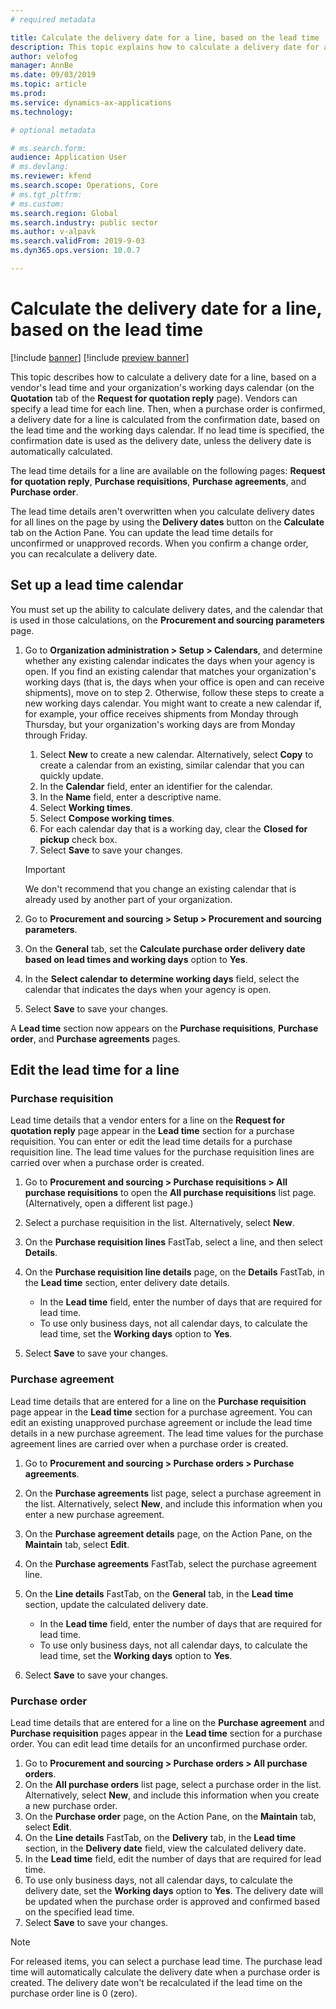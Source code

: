 ```yaml
---
# required metadata

title: Calculate the delivery date for a line, based on the lead time
description: This topic explains how to calculate a delivery date for a line, based on a vendor's lead time and your organization's working days calendar.
author: velofog
manager: AnnBe
ms.date: 09/03/2019
ms.topic: article
ms.prod: 
ms.service: dynamics-ax-applications
ms.technology: 

# optional metadata

# ms.search.form:
audience: Application User
# ms.devlang: 
ms.reviewer: kfend
ms.search.scope: Operations, Core 
# ms.tgt_pltfrm: 
# ms.custom: 
ms.search.region: Global
ms.search.industry: public sector
ms.author: v-alpavk
ms.search.validFrom: 2019-9-03
ms.dyn365.ops.version: 10.0.7

---
```


# Calculate the delivery date for a line, based on the lead time

[!include [banner](../includes/banner.md)]
[!include [preview banner](../includes/preview-banner.md)]

This topic describes how to calculate a delivery date for a line, based on a vendor's lead time and your organization's working days calendar (on the **Quotation** tab of the **Request for quotation reply** page). Vendors can specify a lead time for each line. Then, when a purchase order is confirmed, a delivery date for a line is calculated from the confirmation date, based on the lead time and the working days calendar. If no lead time is specified, the confirmation date is used as the delivery date, unless the delivery date is automatically calculated.

The lead time details for a line are available on the following pages: **Request for quotation reply**, **Purchase requisitions**, **Purchase agreements**, and **Purchase order**.

The lead time details aren't overwritten when you calculate delivery dates for all lines on the page by using the **Delivery dates** button on the **Calculate** tab on the Action Pane. You can update the lead time details for unconfirmed or unapproved records. When you confirm a change order, you can recalculate a delivery date.

## Set up a lead time calendar

You must set up the ability to calculate delivery dates, and the calendar that is used in those calculations, on the **Procurement and sourcing parameters** page.

1. Go to **Organization administration \> Setup \> Calendars**, and determine whether any existing calendar indicates the days when your agency is open. If you find an existing calendar that matches your organization's working days (that is, the days when your office is open and can receive shipments), move on to step 2. Otherwise, follow these steps to create a new working days calendar. You might want to create a new calendar if, for example, your office receives shipments from Monday through Thursday, but your organization's working days are from Monday through Friday.

    1. Select **New** to create a new calendar. Alternatively, select **Copy** to create a calendar from an existing, similar calendar that you can quickly update.
    2. In the **Calendar** field, enter an identifier for the calendar.
    3. In the **Name** field, enter a descriptive name.
    4. Select **Working times**.
    5. Select **Compose working times**.
    6. For each calendar day that is a working day, clear the **Closed for pickup** check box.
    7. Select **Save** to save your changes.

    > [!IMPORTANT]
    > We don't recommend that you change an existing calendar that is already used by another part of your organization.

2. Go to **Procurement and sourcing \> Setup \> Procurement and sourcing parameters**.
3. On the **General** tab, set the **Calculate purchase order delivery date based on lead times and working days** option to **Yes**.
4. In the **Select calendar to determine working days** field, select the calendar that indicates the days when your agency is open.
5. Select **Save** to save your changes.

A **Lead time** section now appears on the **Purchase requisitions**, **Purchase order**, and **Purchase agreements** pages.

## Edit the lead time for a line

### Purchase requisition

Lead time details that a vendor enters for a line on the **Request for quotation reply** page appear in the **Lead time** section for a purchase requisition. You can enter or edit the lead time details for a purchase requisition line. The lead time values for the purchase requisition lines are carried over when a purchase order is created.

1. Go to **Procurement and sourcing \> Purchase requisitions \> All purchase requisitions** to open the **All purchase requisitions** list page. (Alternatively, open a different list page.)
2. Select a purchase requisition in the list. Alternatively, select **New**.
3. On the **Purchase requisition lines** FastTab, select a line, and then select **Details**.
4. On the **Purchase requisition line details** page, on the **Details** FastTab, in the **Lead time** section, enter delivery date details.

    - In the **Lead time** field, enter the number of days that are required for lead time.
    - To use only business days, not all calendar days, to calculate the lead time, set the **Working days** option to **Yes**.

7. Select **Save** to save your changes.

### Purchase agreement

Lead time details that are entered for a line on the **Purchase requisition** page appear in the **Lead time** section for a purchase agreement. You can edit an existing unapproved purchase agreement or include the lead time details in a new purchase agreement. The lead time values for the purchase agreement lines are carried over when a purchase order is created.

1. Go to **Procurement and sourcing \> Purchase orders \> Purchase agreements**.
2. On the **Purchase agreements** list page, select a purchase agreement in the list. Alternatively, select **New**, and include this information when you enter a new purchase agreement.
3. On the **Purchase agreement details** page, on the Action Pane, on the **Maintain** tab, select **Edit**.
4. On the **Purchase agreements** FastTab, select the purchase agreement line.
5. On the **Line details** FastTab, on the **General** tab, in the **Lead time** section, update the calculated delivery date.

    - In the **Lead time** field, enter the number of days that are required for lead time.
    - To use only business days, not all calendar days, to calculate the lead time, set the **Working days** option to **Yes**.

8. Select **Save** to save your changes.

### Purchase order

Lead time details that are entered for a line on the **Purchase agreement** and **Purchase requisition** pages appear in the **Lead time** section for a purchase order. You can edit lead time details for an unconfirmed purchase order.

1. Go to **Procurement and sourcing \> Purchase orders \> All purchase orders**.
2. On the **All purchase orders** list page, select a purchase order in the list. Alternatively, select **New**, and include this information when you create a new purchase order.
2. On the **Purchase order** page, on the Action Pane, on the **Maintain** tab, select **Edit**.
3. On the **Line details** FastTab, on the **Delivery** tab, in the **Lead time** section, in the **Delivery date** field, view the calculated delivery date.
4. In the **Lead time** field, edit the number of days that are required for lead time.
5. To use only business days, not all calendar days, to calculate the delivery date, set the **Working days** option to **Yes**. The delivery date will be updated when the purchase order is approved and confirmed based on the specified lead time.
6. Select **Save** to save your changes.

> [!NOTE]
> For released items, you can select a purchase lead time. The purchase lead time will automatically calculate the delivery date when a purchase order is created. The delivery date won't be recalculated if the lead time on the purchase order line is 0 (zero).
